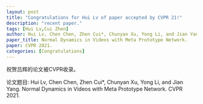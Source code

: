 ```yaml
---
layout: post
title: "Congratulations for Hui Lv of paper accepted by CVPR 21!"
description: "recent paper."
tags: [Hui Lv,Cui Zhen]
author: Hui Lv, Chen Chen, Zhen Cui*, Chunyan Xu, Yong Li, and Jian Yang.
paper_title: Normal Dynamics in Videos with Meta Prototype Network.
paper: CVPR 2021.
categories: [Congratulations]
---
```

祝贺吕辉的论文被CVPR收录。

论文题目: Hui Lv, Chen Chen, Zhen Cui*, Chunyan Xu, Yong Li, and Jian Yang. Normal Dynamics in Videos with Meta Prototype Network. CVPR 2021.


